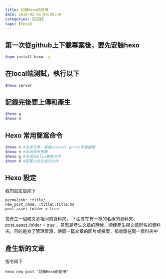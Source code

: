 ```yaml
---
title: 記錄Hexo的使用
date: 2018-02-01 09:59:49
categories: [記錄]
tags: [hexo]
---
```

## 第一次從github上下載專案後，要先安裝hexo
``` bash
$npm install hexo -g
```
## 在local端測試，執行以下

``` bash
$hexo server
```
## 記錄完後要上傳和產生
``` bash
$hexo g
$hexo d
```
## Hexo 常用簡寫命令
``` bash
$hexo n #生成文章，或者source\_posts手動編輯
$hexo n #本地發佈預覽
$hexo g #生成public靜態文件
$hexo d #部署之前生成的文件
```
## Hexo 設定
我的設定是如下
```
permalink: :title/
new_post_name: :title\:title.md 
post_asset_folder = true
```
會產生一個和文章相同的資料夾，
下面會在有一樣的名稱的資料夾，post_asset_folder = true ，意思是產生文章的時候，順便產生與文章同名的資料夾。目的是為了管理資源，使同一篇文章的圖片或檔案，都收錄在同一資料夾中
## 產生新的文章
指令如下
```
hexo new post "記錄Hexo的使用"
```